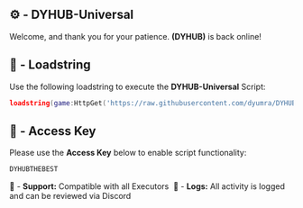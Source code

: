 ## ⚙️ - DYHUB-Universal

Welcome, and thank you for your patience.
**(DYHUB)** is back online!

## 📌 - Loadstring

Use the following loadstring to execute the  **DYHUB-Universal** Script:
```lua
loadstring(game:HttpGet('https://raw.githubusercontent.com/dyumra/DYHUB-Universal-Game/refs/heads/main/Key1%2B1.lua'))()
```

## 🔑 - Access Key

Please use the **Access Key** below to enable script functionality:
```css
DYHUBTHEBEST
```


🔔 - **Support:** Compatible with all Executors
‏‎
📂 - **Logs:** All activity is logged and can be reviewed via Discord
